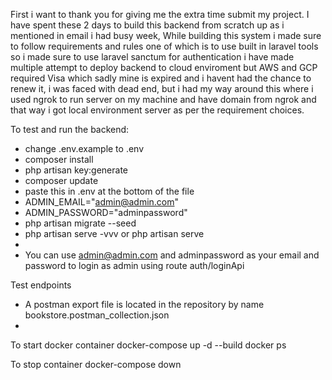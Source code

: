 First i want to thank you for giving me the extra time submit my project. I have spent these 2 days to build
this backend from scratch up as i mentioned in email i had busy week,
While building this system i made sure to follow requirements and rules one of which is to use built in laravel tools
so i made sure to use laravel sanctum for authentication i have made multiple attempt to deploy backend to cloud enviroment 
but AWS and GCP required Visa which sadly mine is expired and i havent had the chance to renew it, i was faced with dead end, 
but i had my way around this where i used ngrok to run server on my machine and have domain from ngrok and that way 
i got local environment server as per the requirement choices.

To test and run the backend:
- change .env.example to .env
- composer install
- php artisan key:generate
- composer update
- paste this in .env at the bottom of the file
- ADMIN_EMAIL="admin@admin.com"
- ADMIN_PASSWORD="adminpassword"
- php artisan migrate --seed
- php artisan serve -vvv or php artisan serve
-
- You can use admin@admin.com and adminpassword as your email and password to login as admin using route auth/loginApi

Test endpoints
- A postman export file is located in the repository by name bookstore.postman_collection.json
-
To start docker container
docker-compose up -d --build
docker ps

To stop container
docker-compose down
